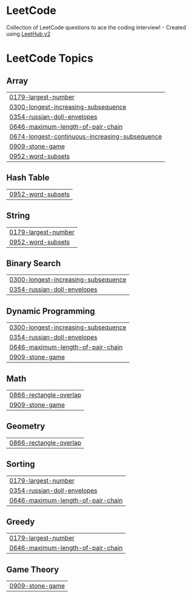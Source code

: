 # LeetCode
Collection of LeetCode questions to ace the coding interview! - Created using [LeetHub v2](https://github.com/arunbhardwaj/LeetHub-2.0)

<!---LeetCode Topics Start-->
# LeetCode Topics
## Array
|  |
| ------- |
| [0179-largest-number](https://github.com/himanshusingla2004/LeetCode/tree/master/0179-largest-number) |
| [0300-longest-increasing-subsequence](https://github.com/himanshusingla2004/LeetCode/tree/master/0300-longest-increasing-subsequence) |
| [0354-russian-doll-envelopes](https://github.com/himanshusingla2004/LeetCode/tree/master/0354-russian-doll-envelopes) |
| [0646-maximum-length-of-pair-chain](https://github.com/himanshusingla2004/LeetCode/tree/master/0646-maximum-length-of-pair-chain) |
| [0674-longest-continuous-increasing-subsequence](https://github.com/himanshusingla2004/LeetCode/tree/master/0674-longest-continuous-increasing-subsequence) |
| [0909-stone-game](https://github.com/himanshusingla2004/LeetCode/tree/master/0909-stone-game) |
| [0952-word-subsets](https://github.com/himanshusingla2004/LeetCode/tree/master/0952-word-subsets) |
## Hash Table
|  |
| ------- |
| [0952-word-subsets](https://github.com/himanshusingla2004/LeetCode/tree/master/0952-word-subsets) |
## String
|  |
| ------- |
| [0179-largest-number](https://github.com/himanshusingla2004/LeetCode/tree/master/0179-largest-number) |
| [0952-word-subsets](https://github.com/himanshusingla2004/LeetCode/tree/master/0952-word-subsets) |
## Binary Search
|  |
| ------- |
| [0300-longest-increasing-subsequence](https://github.com/himanshusingla2004/LeetCode/tree/master/0300-longest-increasing-subsequence) |
| [0354-russian-doll-envelopes](https://github.com/himanshusingla2004/LeetCode/tree/master/0354-russian-doll-envelopes) |
## Dynamic Programming
|  |
| ------- |
| [0300-longest-increasing-subsequence](https://github.com/himanshusingla2004/LeetCode/tree/master/0300-longest-increasing-subsequence) |
| [0354-russian-doll-envelopes](https://github.com/himanshusingla2004/LeetCode/tree/master/0354-russian-doll-envelopes) |
| [0646-maximum-length-of-pair-chain](https://github.com/himanshusingla2004/LeetCode/tree/master/0646-maximum-length-of-pair-chain) |
| [0909-stone-game](https://github.com/himanshusingla2004/LeetCode/tree/master/0909-stone-game) |
## Math
|  |
| ------- |
| [0866-rectangle-overlap](https://github.com/himanshusingla2004/LeetCode/tree/master/0866-rectangle-overlap) |
| [0909-stone-game](https://github.com/himanshusingla2004/LeetCode/tree/master/0909-stone-game) |
## Geometry
|  |
| ------- |
| [0866-rectangle-overlap](https://github.com/himanshusingla2004/LeetCode/tree/master/0866-rectangle-overlap) |
## Sorting
|  |
| ------- |
| [0179-largest-number](https://github.com/himanshusingla2004/LeetCode/tree/master/0179-largest-number) |
| [0354-russian-doll-envelopes](https://github.com/himanshusingla2004/LeetCode/tree/master/0354-russian-doll-envelopes) |
| [0646-maximum-length-of-pair-chain](https://github.com/himanshusingla2004/LeetCode/tree/master/0646-maximum-length-of-pair-chain) |
## Greedy
|  |
| ------- |
| [0179-largest-number](https://github.com/himanshusingla2004/LeetCode/tree/master/0179-largest-number) |
| [0646-maximum-length-of-pair-chain](https://github.com/himanshusingla2004/LeetCode/tree/master/0646-maximum-length-of-pair-chain) |
## Game Theory
|  |
| ------- |
| [0909-stone-game](https://github.com/himanshusingla2004/LeetCode/tree/master/0909-stone-game) |
<!---LeetCode Topics End-->